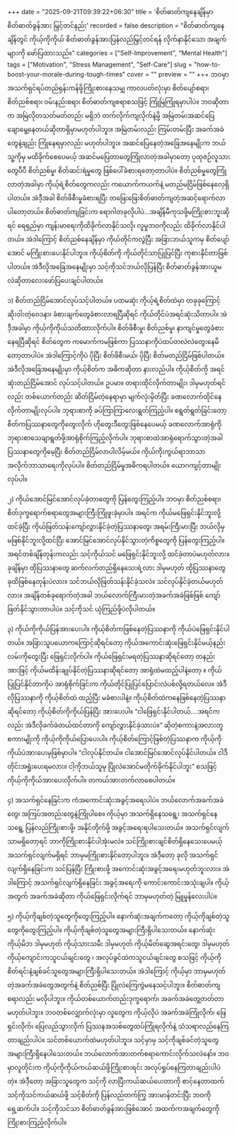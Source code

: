 +++
date = "2025-09-21T09:39:22+06:30"
title = 'စိတ်ဓာတ်ကျနေချိန်မှာ စိတ်ဓာတ်ခွန်အား မြှင့်တင်နည်း'
recorded = false
description = "စိတ်ဓာတ်ကျနေချိန်တွင် ကိုယ့်ကိုကိုယ် စိတ်ဓာတ်ခွန်အားပြန်လည်မြှင့်တင်ရန် လိုက်နာနိုင်သော အချက်များကို ဖော်ပြထားသည်။"
categories = ["Self-Improvement", "Mental Health"]
tags = ["Motivation", "Stress Management", "Self-Care"]
slug = "how-to-boost-your-morale-during-tough-times"
cover = ""
preview = ""
+++
ဘဝမှာ အသက်ရှင်ရပ်တည်ရုန်းကန်ဖို့ကြိုးစားနေသမျှ ကာလပတ်လုံးမှာ စိတ်ပျော်စရာ၊ စိတ်ညစ်စရာ၊ ဝမ်းနည်းစရာ၊ စိတ်ဓာတ်ကျစရာစသဖြင့် ကြုံမြဲကြုံရမှာပါပဲ။ ဘဝဆိုတာက အမြဲလိုတသတ်မတ်တည်း မရှိဘဲ တက်လိုက်ကျလိုက်နဲ့မို့ အမြဲတမ်းအဆင်ပြေချောမွေ့နေတယ်ဆိုတာရှိမှာမဟုတ်ပါဘူး။ အမြဲတမ်းလည်း ကြမ်းတမ်းပြီး အခက်အခဲတွေနဲ့ချည်း ကြုံနေရမှာလည်း မဟုတ်ပါဘူး။ အဆင်ပြေနေတဲ့အခြေအနေမျိုးက ဘယ်သူ့ကိုမှ မထိခိုက်စေပေမယ့် အဆင်မပြေတာတွေကြုံလာတဲ့အခါမှာတော့ ပုထုဇဉ်လူသားတွေပီပီ စိတ်ညစ်မှု၊ စိတ်ဆင်းရဲမှုတွေ ဖြစ်ပေါ်ခံစားရတော့တာပါပဲ။
စိတ်ညစ်မှုတွေကြုံလာတဲ့အခါမှာ ကိုယ့်ရဲ့စိတ်တွေကလည်း ကယောက်ကယက်နဲ့ မတည်မငြိမ်ဖြစ်နေလေ့ရှိပါတယ်။ အဲဒီ့အခါ စိတ်ဖိစီးမှုခံစားရပြီး တဖြေးဖြေးစိတ်ဓာတ်ကျတဲ့အဆင့်ရောက်လာပါတော့တယ်။ စိတ်ဓာတ်ကျခြင်းက ရောဂါတခုလိုပါပဲ…အချိန်မီကုသဖို့မကြိုးစားဘူးဆိုရင် ရေရှည်မှာ ကျန်းမာရေးကိုထိခိုက်လာနိုင်သလို၊ လူမှုဘဝကိုလည်း ထိခိုက်လာနိုင်ပါတယ်။ အဲဒါကြောင့် စိတ်ညစ်နေချိန်မှာ ကိုယ်တိုင်ကလွဲပြီး အခြားဘယ်သူကမှ စိတ်ပျော်အောင် မကြိုးစားပေးနိုင်ပါဘူး။ ကိုယ့်စိတ်ကို ကိုယ်တိုင်သာပြုပြင်ပြီး ကုစားနိုင်တာဖြစ်ပါတယ်။ အဲဒီလိုအခြေအနေမျိုးမှာ သင့်ကိုသင်ဘယ်လိုပြန်ပြီး စိတ်ဓာတ်ခွန်အားယူမလဲဆိုတာလေးဖော်ပြပေးချင်ပါတယ်။

၁) စိတ်တည်ငြိမ်အောင်လုပ်သင့်ပါတယ်။
ပထမဆုံး ကိုယ့်ရဲ့စိတ်ထဲမှာ တခုခုကြောင့် ဆိုးဝါးတဲ့ဝေဒနာ၊ ခံစားချက်တွေခံစားလာရပြီဆိုရင် ကိုယ်တိုင်ပဲအရင်ဆုံးသိတာပါ။ အဲဒီ့အခါမှာ ကိုယ့်ကိုကိုယ်သတိထားလိုက်ပါ။ စိတ်ဖိစီးမှု၊ စိတ်ညစ်မှု၊ နာကျင်မှုတွေခံစားနေရပြီဆိုရင် စိတ်တွေက ကမောက်ကမဖြစ်ကာ ပြဿနာကိုပဲထပ်တလဲလဲတွေးနေမိတော့တာပါပဲ။ အဲဒါကြောင့်ကိုပဲ ပိုပြီး စိတ်ဖိစီးမယ်၊ ပိုပြီး စိတ်မတည်ငြိမ်ဖြစ်ပါတယ်။ အဲဒီလိုအခြေအနေမျိုးမှာ ကိုယ့်စိတ်က အဓိကဆိုတာ နားလည်ပါ။ ကိုယ့်စိတ်ကို အရင်ဆုံးတည်ငြိမ်အောင် လုပ်သင့်ပါတယ်။ ဥပမာ။ တရားထိုင်လိုက်တာမျိုး၊ ဒါမှမဟုတ်ရင်လည်း တစ်ယောက်တည်း ဆိတ်ငြိမ်တဲ့နေရာမှာ မျက်လုံးမှိတ်ပြီး ခဏလောက်ထိုင်နေလိုက်တာမျိုးလုပ်ပါ။ ဘုရားစာကို ခပ်ကြာကြာလေးရွတ်ကြည့်ပါ။ စရွတ်ရွတ်ခြင်းတော့ စိတ်ကပြဿနာတွေကိုတွေးလိုက် ဟိုတွေးဒီတွေးဖြစ်နေပေမယ့် ခဏလောက်အာရုံကို ဘုရားစာသေချာရွတ်ဖို့အာရုံစိုက်ကြည့်လိုက်ပါ။ ဘုရားစာထဲအာရုံရောက်သွားတဲ့အခါ ပြဿနာတွေကိုမေ့ပြီး စိတ်တည်ငြိမ်လာပါလိမ့်မယ်။ ကိုယ်ကိုးကွယ်ရာဘာသာအလိုက်ဘာသာရေးကိုလုပ်ပါ။ စိတ်တည်ငြိမ်မှုအဓိကရပါတယ်။ ယောဂကျင့်တာမျိုးလုပ်ပါ။

၂) ကိုယ်အောင်မြင်အောင်လုပ်ခဲ့တာတွေကို ပြန်တွေးကြည့်ပါ။
ဘဝမှာ စိတ်ညစ်စရာ၊ စိတ်ဒုက္ခရောက်စရာတွေအများကြီးကြုံဖူးခဲ့မှာပါ။ အရင်က ကိုယ်မဖြေရှင်းနိုင်ဘူးလို့ ထင်ခဲ့ပြီး ကိုယ်ဖြတ်သန်းကျော်လွှားနိုင်ခဲ့တဲ့ပြဿနာတွေ၊ အရမ်းကြီးမားပြီး ဘယ်လိုမှ မဖြစ်နိုင်ဘူးလို့ထင်ပြီး အောင်မြင်အောင်လုပ်နိုင်သွားတဲ့ကိစ္စတွေကို ပြန်တွေးကြည့်ပါ။ အရင်တစ်ချိန်တုန်းကလည်း သင့်ကိုယ်သင် မဖြေရှင်းနိုင်ဘူးလို့ ထင်ခဲ့တာပဲမဟုတ်လား။ ခုချိန်မှာ ထိုပြဿနာတွေ ဆက်လက်တည်ရှိနေသေးရဲ့လား ဒါမှမဟုတ် ထိုပြဿနာတွေ ခုထိဖြစ်နေတုန်းပဲလား။ သင်ဘယ်လိုဖြတ်သန်းနိုင်ခဲ့သလဲ။ သင်လုပ်နိုင်ခဲ့တယ်မဟုတ်လား။ အချိန်တစ်ခုရောက်တဲ့အခါ ဘယ်လောက်ကြီးမားတဲ့အခက်အခဲဖြစ်ဖြစ် ကျော်ဖြတ်နိုင်သွားတာပါပဲ။ သင့်ကိုသင် ယုံကြည်ဖို့ပဲလိုပါတယ်။

၃) ကိုယ်ကိုကိုယ်ပြန်အားပေးပါ။
ကိုယ့်စိတ်ကဖြစ်နေတဲ့ပြဿနာကို ကိုယ်ပဲဖြေရှင်းနိုင်ပါတယ်။ အခြားသူပယောကကြောင့်ဆိုရင်တော့ ကိုယ်အကောင်းဆုံးဖြေရှင်းနိုင်မယ့်နည်းလမ်းကိုတွေးပြီး ဖြေရှင်းလိုက်ပါ။ ကိုယ်ဖြေရှင်းမရတဲ့ပြဿနာဆိုရင်တော့ တနည်းအားဖြင့် ကိုယ်မထိန်းချုပ်နိုင်တဲ့ပြဿနာဆိုရင်တော့ အာရုံထဲမထည့်ပါနဲ့တော့ ။ ကိုယ်ပြုပြင်နိုင်တာကိုပဲ အာရုံစိုက်ခြင်းက ကိုယ်တိုင်ပြုပြင်ပြောင်းလဲပစ်လို့ရတယ်လေ။ အဲဒီလိုပြဿနာကို ကိုယ့်စိတ်ထဲ ထည့်ပြီး မခံစားပါနဲ့။ ကိုယ့်စိတ်ထဲကနေဖြစ်နေတဲ့ပြဿနာဆိုရင်တော့ ကိုယ့်စိတ်ကိုကိုယ်ပြန်ပြီး အားပေးပါ။ “ငါဖြေရှင်းနိုင်ပါတယ်….အရင်ကလည်း အဲဒီလိုခက်ခဲတယ်ထင်တာကို ကျော်လွှားနိုင်ခဲ့သားပဲ။” ဆိုတဲ့စကားနဲ့အလားတူစကားမျိုးကို ကိုယ့်ကိုကိုယ်ပြောပေးပါ။ ကိုယ့်စိတ်ကြောင့်ဖြစ်တဲ့ပြဿနာက ကိုယ့်ကိုကိုယ်ပဲအားပေးမှဖြစ်မှာပါ။ “ငါလုပ်နိုင်တယ်။ ငါအောင်မြင်အောင်လုပ်နိုင်ပါတယ်။ ငါဒီတိုင်းအရှုံးပေးရမလား။ ငါ့ကိုဘယ်သူမှ ပြိုလဲအောင်မတိုက်ခိုက်နိုင်ပါဘူး” စသဖြင့် ကိုယ့်ကိုကိုယ်အားပေးလိုက်ပါ။ တကယ်အားတက်လာစေပါတယ်။

၄) အသက်ရှင်နေခြင်းက ကံအကောင်းဆုံးအခွင့်အရေးပါပဲ။
ဘယ်လောက်အခက်အခဲတွေ၊ အကြပ်အတည်းတွေနဲ့ကြုံပါစေ။ ကိုယ့်မှာ အသက်ရှိနေသရွေ့၊ အသက်ရှင်နေသရွေ့ ပြန်လည်ကြိုးစားဖို့၊ အနိုင်တိုက်ဖို့ အခွင့်အရေးရပါသေးတယ်။ အသက်ရှင်လျက်သာမရှိတော့ရင် ဘာကိုကြိုးစားနိုင်ပါအုံးမလဲ။ သင်ကြိုးစားချင်စိတ်ရှိနေသေးပေမယ့် အသက်ရှင်လျက်မရှိရင် ဘာမှမကြိုးစားနိုင်တော့ပါဘူး။ အဲဒီ့တော့ ခုလို အသက်ရှင်လျက်ရှိနေခြင်းက သင်ပြန်ပြီး ကြိုးစားဖို့ အကောင်းဆုံးအခွင့်အရေးမဟုတ်ဘူးလား။ အဲဒါကြောင့် အသက်ရှင်လျက်ရှိနေခြင်း အခွင့်အရေးကို ကောင်းကောင်းအသုံးချပါ။ ကိုယ့်အတွက် အခက်အခဲဆိုတာ ကိုယ်ဖြေရှင်းလိုက်ရင် ဘာမှမဟုတ်တဲ့ မြူမှုန်လေးပါပဲ။

၅) ကိုယ့်ကိုချစ်တဲ့သူတွေကိုတွေးကြည့်ပါ။
နောက်ဆုံးအချက်ကတော့ ကိုယ့်ကိုချစ်တဲ့သူတွေကိုတွေးကြည့်ပါ။ ကိုယ့်ကိုချစ်တဲ့သူတွေအများကြီးရှိပါသေးတယ်။ နောက်ဆုံး ကိုယ့်မိဘ ဒါမှမဟုတ် ကိုယ့်သားသမီး ဒါမှမဟုတ် ကိုယ့်မိတ်ဆွေအရင်းတွေ၊ ဒါမှမဟုတ် ကိုယ့်ကျောင်းကသူငယ်ချင်းတွေ ၊ အလုပ်ခွင်ထဲကသူငယ်ချင်းတွေ စသဖြင့် ကိုယ့်ကို စိတ်ရင်းနဲ့ချစ်ခင်သူတွေအများကြီးရှိပါသေးတယ်။ အဲဒါကြောင့် ကိုယ့်မှာ ဘာမှမဟုတ်တဲ့အခက်အခဲတွေအတွက်နဲ့ စိတ်ညစ်ပြီး ပြိုလဲကြေကွဲမနေသင့်ပါဘူး။ စိတ်ဓာတ်ကျစရာလည်း မလိုပါဘူး။ ကိုယ်တစ်ယောက်တည်းဒုက္ခရောက်၊ အခက်အခဲတွေ့တတ်တာမဟုတ်ပါဘူး။ ဘဝတစ်လျှောက်လုံးမှာ လူတွေက ကိုယ့်လိုပဲ အခက်အခဲကြုံလိုက်၊ ဖြေရှင်းလိုက်၊ ပြေလည်သွားလိုက် ပြဿနအသစ်တွေထပ်ကြုံရလိုက်နဲ့ သံသရာလည်နေကြတာချည်းပါပဲ။ သင်တစ်ယောက်ထဲမဟုတ်ပါဘူး။ သင့်မှာမှ သင့်ကိုချစ်ခင်တဲ့သူတွေအများကြီးရှိနေပါသေးတယ်။ ဘယ်လောက်အားတက်စရာကောင်းလိုက်သလဲနော်။
ဘဝမှာလူတိုင်းက ကိုယ့်ကိုကိုယ်ကယ်ဆယ်ဖို့ကြိုးစားရင်း အလုပ်ရှုပ်နေကြတာချည်းပါပဲတဲ့။ အဲဒီ့တော့ အခြားသူတွေက သင့်ကို လာပြီးကယ်ဆယ်ပေးတာကို စာင့်နေတာထက် သင့်ကိုသင်ကယ်ဆယ်ဖို့ သင့်စိတ်ကို ပြန်လည်တက်ကြွ အားမာန်တင်းပြီး ဘဝကိုရှေ့ဆက်ပါ။ သင့်ကိုသင်သာ စိတ်ဓာတ်ခွန်အားဖြစ်အောင် အထက်ကအချက်တွေကိုကြိုးစားကြည့်လိုက်ပါ။ 
